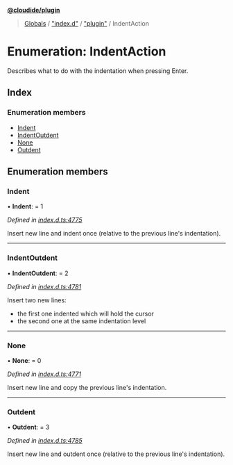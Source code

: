 **[@cloudide/plugin](../README.md)**

> [Globals](../README.md) / ["index.d"](../modules/_index_d_.md) / ["plugin"](../modules/_index_d_._plugin_.md) / IndentAction

# Enumeration: IndentAction

Describes what to do with the indentation when pressing Enter.

## Index

### Enumeration members

* [Indent](_index_d_._plugin_.indentaction.md#indent)
* [IndentOutdent](_index_d_._plugin_.indentaction.md#indentoutdent)
* [None](_index_d_._plugin_.indentaction.md#none)
* [Outdent](_index_d_._plugin_.indentaction.md#outdent)

## Enumeration members

### Indent

•  **Indent**:  = 1

*Defined in [index.d.ts:4775](https://github.com/shuyaqian/cloudide-plugin-api/blob/57a3a2a/index.d.ts#L4775)*

Insert new line and indent once (relative to the previous line's indentation).

___

### IndentOutdent

•  **IndentOutdent**:  = 2

*Defined in [index.d.ts:4781](https://github.com/shuyaqian/cloudide-plugin-api/blob/57a3a2a/index.d.ts#L4781)*

Insert two new lines:
 - the first one indented which will hold the cursor
 - the second one at the same indentation level

___

### None

•  **None**:  = 0

*Defined in [index.d.ts:4771](https://github.com/shuyaqian/cloudide-plugin-api/blob/57a3a2a/index.d.ts#L4771)*

Insert new line and copy the previous line's indentation.

___

### Outdent

•  **Outdent**:  = 3

*Defined in [index.d.ts:4785](https://github.com/shuyaqian/cloudide-plugin-api/blob/57a3a2a/index.d.ts#L4785)*

Insert new line and outdent once (relative to the previous line's indentation).
